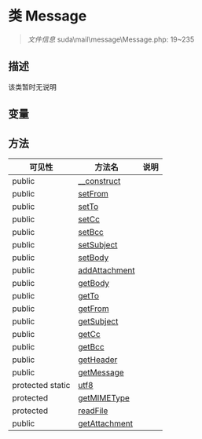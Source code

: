 #  类 Message

> *文件信息* suda\mail\message\Message.php: 19~235



## 描述

该类暂时无说明


## 变量


## 方法


| 可见性 | 方法名 | 说明 |
|--------|-------|------|
| public |[__construct](Message/__construct.md) |  |
| public |[setFrom](Message/setFrom.md) |  |
| public |[setTo](Message/setTo.md) |  |
| public |[setCc](Message/setCc.md) |  |
| public |[setBcc](Message/setBcc.md) |  |
| public |[setSubject](Message/setSubject.md) |  |
| public |[setBody](Message/setBody.md) |  |
| public |[addAttachment](Message/addAttachment.md) |  |
| public |[getBody](Message/getBody.md) |  |
| public |[getTo](Message/getTo.md) |  |
| public |[getFrom](Message/getFrom.md) |  |
| public |[getSubject](Message/getSubject.md) |  |
| public |[getCc](Message/getCc.md) |  |
| public |[getBcc](Message/getBcc.md) |  |
| public |[getHeader](Message/getHeader.md) |  |
| public |[getMessage](Message/getMessage.md) |  |
| protected static|[utf8](Message/utf8.md) |  |
| protected |[getMIMEType](Message/getMIMEType.md) |  |
| protected |[readFile](Message/readFile.md) |  |
| public |[getAttachment](Message/getAttachment.md) |  |

